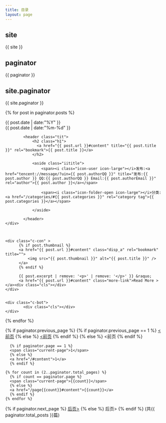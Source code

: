 ```yaml
---
title: 目录
layout: page
---
```



## site
{{ site }}


## paginator
{{ paginator }}


## site.paginator
{{ site.paginator }}


{% for post in paginator.posts %}
<article class="post_box" >
    <div class="c-top" >
            <div class="datetime">{{ post.date | date:"%Y" }}<br />{{ post.date | date:"%m-%d" }}</div> 

            <header class="tit">
                <h2 class="h1">
                  <a href="{{ post.url }}#content" title="{{ post.title }}" rel="bookmark">{{ post.title }}</a>
                </h2>

                <aside class="iititle">
                    <span><i class="icon-user icon-large"></i>发布:<a href="tencent://message/?uin={{ post.authorQQ }}" title="发布:{{ post.author }} QQ:{{ post.authorQQ }} Email:{{ post.authorEmail }}" rel="author">{{ post.author }}</a></span>

                    <span><i class="icon-folder-open icon-large"></i>分类:<a href="/categories/#{{ post.categories }}" rel="category tag">{{ post.categories }}</a></span>

                </aside>

            </header>
    </div>



    <div class="c-con" >  
          {% if post.thumbnail %}
          <a href="{{ post.url }}#content" class="disp_a" rel="bookmark" title="">  
              <img src="{{ post.thumbnail }}" alt="{{ post.title }}" />  
          </a>
          {% endif %}

          {{ post.excerpt | remove: '<p>' | remove: '</p>' }} &raquo;
          <a href="{{ post.url }}#content" class="more-link">Read More ></a><div class="cls"></div>
    </div>


    <div class="c-bot">
            <div class="cls"></div>
    </div>
</article>
{% endfor %}

<div class="cls"></div>

<div id="post-pagination" class="paginator">

  {% if paginator.previous_page %}
    {% if paginator.previous_page == 1 %}
    <a href="/#content"><前页</a>
    {% else %}
    <a href="/page{{paginator.previous_page}}#content">&lt;前页</a>
    {% endif %}
  {% else %}
    <span class="previous disabled">&lt;前页</span>
  {% endif %}

      {% if paginator.page == 1 %}
      <span class="current-page">1</span>
      {% else %}
      <a href="/#content">1</a>
      {% endif %}

    {% for count in (2..paginator.total_pages) %}
      {% if count == paginator.page %}
      <span class="current-page">{{count}}</span>
      {% else %}
      <a href="/page{{count}}#content">{{count}}</a>
      {% endif %}
    {% endfor %}

  {% if paginator.next_page %}
    <a class="next" href="/page{{paginator.next_page}}#content">后页&gt;</a>
  {% else %}
    <span class="next disabled" >后页&gt;</span>
  {% endif %}
  (共{{ paginator.total_posts }}篇)
</div>
